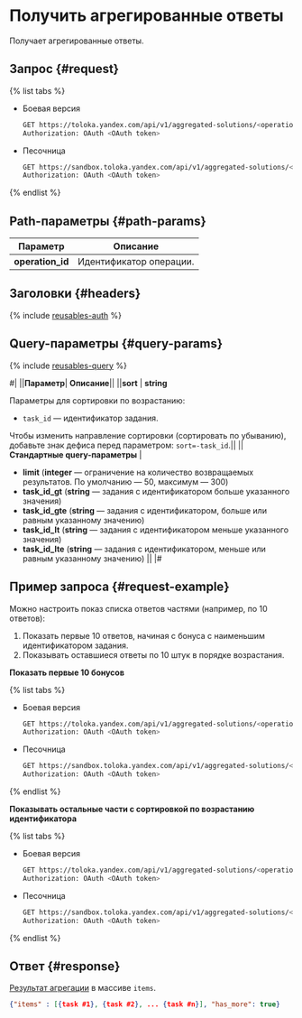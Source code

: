 # Получить агрегированные ответы

Получает агрегированные ответы.

## Запрос {#request}

{% list tabs %}

- Боевая версия

  ```bash
  GET https://toloka.yandex.com/api/v1/aggregated-solutions/<operation_id>
  Authorization: OAuth <OAuth token>
  ```

- Песочница

  ```bash
  GET https://sandbox.toloka.yandex.com/api/v1/aggregated-solutions/<operation_id>
  Authorization: OAuth <OAuth token>
  ```
{% endlist %}

## Path-параметры {#path-params}

Параметр | Описание
----- | -----
**operation_id** | Идентификатор операции.


## Заголовки {#headers}

{% include [reusables-auth](../_includes/reusables/id-reusables/auth.md) %}


## Query-параметры {#query-params}

{% include [reusables-query](../_includes/reusables/id-reusables/query.md) %}


#|
||**Параметр**| **Описание**||
||**sort** | **string**

Параметры для сортировки по возрастанию:
- `task_id` — идентификатор задания.

Чтобы изменить направление сортировки (сортировать по убыванию), добавьте знак дефиса перед параметром: `sort=-task_id`.||
||**Стандартные query-параметры** |
- **limit** (**integer** — ограничение на количество возвращаемых результатов. По умолчанию — 50, максимум — 300)
- **task_id_gt** (**string** — задания с идентификатором больше указанного значения)
- **task_id_gte** (**string** — задания с идентификатором, больше или равным указанному значению)
- **task_id_lt** (**string** — задания с идентификатором меньше указанного значения)
- **task_id_lte** (**string** — задания с идентификатором, меньше или равным указанному значению)
||
|#

## Пример запроса {#request-example}

Можно настроить показ списка ответов частями (например, по 10 ответов):

1. Показать первые 10 ответов, начиная с бонуса с наименьшим идентификатором задания.
1. Показывать оставшиеся ответы по 10 штук в порядке возрастания.

**Показать первые 10 бонусов**

{% list tabs %}

- Боевая версия

  ```bash
  GET https://toloka.yandex.com/api/v1/aggregated-solutions/<operation_id>?sort=task_id&limit=10
  Authorization: OAuth <OAuth token>
  ```

- Песочница

  ```bash
  GET https://sandbox.toloka.yandex.com/api/v1/aggregated-solutions/<operation_id>?sort=task_id&limit=10
  Authorization: OAuth <OAuth token>
  ```
{% endlist %}

**Показывать остальные части с сортировкой по возрастанию идентификатора**

{% list tabs %}

- Боевая версия

  ```bash
  GET https://toloka.yandex.com/api/v1/aggregated-solutions/<operation_id>?sort=task_id&limit=10&task_id_gt=<ID of the last task from the previous response>
  Authorization: OAuth <OAuth token>
  ```

- Песочница

  ```bash
  GET https://sandbox.toloka.yandex.com/api/v1/aggregated-solutions/<operation_id>?sort=task_id&limit=10&task_id_gt=<ID of the last task from the previous response>
  Authorization: OAuth <OAuth token>
  ```

{% endlist %}

## Ответ {#response}

[Результат агрегации](aggregate-by-task.md) в массиве `items`.

```json
{"items" : [{task #1}, {task #2}, ... {task #n}], "has_more": true}
```
